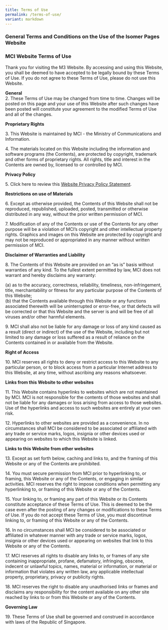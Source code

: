 ```yaml
---
title: Terms of Use
permalink: /terms-of-use/
variant: markdown
---
```

### **General Terms and Conditions on the Use of the Isomer Pages Website**

### **MCI Website Terms of Use**

Thank you for visiting the M3 Website. By accessing and using this Website, you shall be deemed to have accepted to be legally bound by these Terms of Use. If you do not agree to these Terms of Use, please do not use this Website. 

**General**  
2\. These Terms of Use may be changed from time to time. Changes will be posted on this page and your use of this Website after such changes have been posted will constitute your agreement to the modified Terms of Use and all of the changes. 

**Proprietary Rights** 

3\. This Website is maintained by MCI - the Ministry of Communications and Information. 

4\. The materials located on this Website including the information and software programs (the Contents), are protected by copyright, trademark and other forms of proprietary rights. All rights, title and interest in the Contents are owned by, licensed to or controlled by MCI. 

**Privacy Policy** 

5\. Click here to review this [Website Privacy Policy Statement](https://staging.d1kqig029hwcxx.amplifyapp.com/privacy/). 

**Restrictions on use of Materials** 

6\. Except as otherwise provided, the Contents of this Website shall not be reproduced, republished, uploaded, posted, transmitted or otherwise distributed in any way, without the prior written permission of MCI. 

7\. Modification of any of the Contents or use of the Contents for any other purpose will be a violation of MCI’s copyright and other intellectual property rights. Graphics and images on this Website are protected by copyright and may not be reproduced or appropriated in any manner without written permission of MCI. 

**Disclaimer of Warranties and Liability** 

8\. The Contents of this Website are provided on an “as is” basis without warranties of any kind. To the fullest extent permitted by law, MCI does not warrant and hereby disclaims any warranty: 

(a) as to the accuracy, correctness, reliability, timeliness, non-infringement, title, merchantability or fitness for any particular purpose of the Contents of this Website;   
(b) that the Contents available through this Website or any functions associated therewith will be uninterrupted or error-free, or that defects will be corrected or that this Website and the server is and will be free of all viruses and/or other harmful elements. 

9\. MCI shall also not be liable for any damage or loss of any kind caused as a result (direct or indirect) of the use of the Website, including but not limited to any damage or loss suffered as a result of reliance on the Contents contained in or available from the Website. 

**Right of Access** 

10\. MCI reserves all rights to deny or restrict access to this Website to any particular person, or to block access from a particular Internet address to this Website, at any time, without ascribing any reasons whatsoever. 

**Links from this Website to other websites** 

11\. This Website contains hyperlinks to websites which are not maintained by MCI. MCI is not responsible for the contents of those websites and shall not be liable for any damages or loss arising from access to those websites. Use of the hyperlinks and access to such websites are entirely at your own risk. 

12\. Hyperlinks to other websites are provided as a convenience. In no circumstances shall MCI be considered to be associated or affiliated with any trade or service marks, logos, insignia or other devices used or appearing on websites to which this Website is linked. 

**Links to this Website from other websites** 

13\. Except as set forth below, caching and links to, and the framing of this Website or any of the Contents are prohibited. 

14\. You must secure permission from MCI prior to hyperlinking to, or framing, this Website or any of the Contents, or engaging in similar activities. MCI reserves the right to impose conditions when permitting any hyperlinking to, or framing of this Website or any of the Contents. 

15\. Your linking to, or framing any part of this Website or its Contents constitute acceptance of these Terms of Use. This is deemed to be the case even after the posting of any changes or modifications to these Terms of Use. If you do not accept these Terms of Use, you must discontinue linking to, or framing of this Website or any of the Contents. 

16\. In no circumstances shall MCI be considered to be associated or affiliated in whatever manner with any trade or service marks, logos, insignia or other devices used or appearing on websites that link to this Website or any of the Contents. 

17\. MCI reserves all rights to disable any links to, or frames of any site containing inappropriate, profane, defamatory, infringing, obscene, indecent or unlawful topics, names, material or information, or material or information that violates any written law, any applicable intellectual property, proprietary, privacy or publicity rights. 

18\. MCI reserves the right to disable any unauthorised links or frames and disclaims any responsibility for the content available on any other site reached by links to or from this Website or any of the Contents. 

**Governing Law** 

19\. These Terms of Use shall be governed and construed in accordance with laws of the Republic of Singapore.